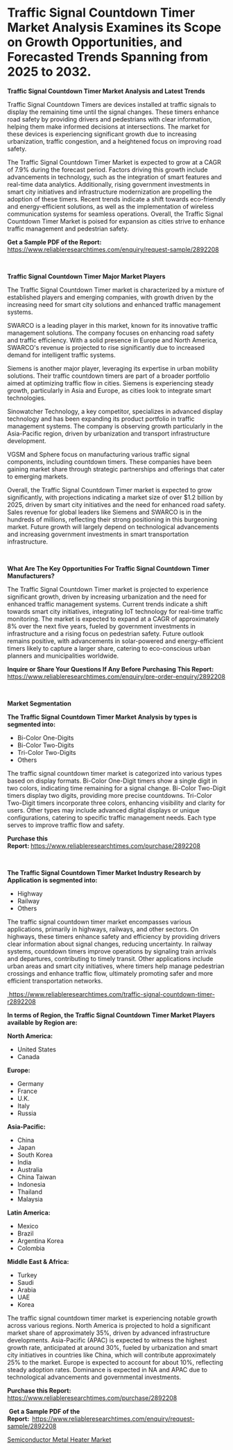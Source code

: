 <p><h1>Traffic Signal Countdown Timer Market Analysis Examines its Scope on Growth Opportunities, and Forecasted Trends Spanning from 2025 to 2032.</h1></p><p><strong>Traffic Signal Countdown Timer Market Analysis and Latest Trends</strong></p>
<p><p>Traffic Signal Countdown Timers are devices installed at traffic signals to display the remaining time until the signal changes. These timers enhance road safety by providing drivers and pedestrians with clear information, helping them make informed decisions at intersections. The market for these devices is experiencing significant growth due to increasing urbanization, traffic congestion, and a heightened focus on improving road safety.</p><p>The Traffic Signal Countdown Timer Market is expected to grow at a CAGR of 7.9% during the forecast period. Factors driving this growth include advancements in technology, such as the integration of smart features and real-time data analytics. Additionally, rising government investments in smart city initiatives and infrastructure modernization are propelling the adoption of these timers. Recent trends indicate a shift towards eco-friendly and energy-efficient solutions, as well as the implementation of wireless communication systems for seamless operations. Overall, the Traffic Signal Countdown Timer Market is poised for expansion as cities strive to enhance traffic management and pedestrian safety.</p></p>
<p><strong>Get a Sample PDF of the Report:&nbsp;</strong> <a href="https://www.reliableresearchtimes.com/enquiry/request-sample/2892208?utm_campaign=2642&utm_medium=2&utm_source=Github&utm_content=ia&utm_term=15032025&utm_id=traffic-signal-countdown-timer">https://www.reliableresearchtimes.com/enquiry/request-sample/2892208</a></p>
<p>&nbsp;</p>
<p><strong>Traffic Signal Countdown Timer Major Market Players</strong></p>
<p><p>The Traffic Signal Countdown Timer market is characterized by a mixture of established players and emerging companies, with growth driven by the increasing need for smart city solutions and enhanced traffic management systems.</p><p>SWARCO is a leading player in this market, known for its innovative traffic management solutions. The company focuses on enhancing road safety and traffic efficiency. With a solid presence in Europe and North America, SWARCO's revenue is projected to rise significantly due to increased demand for intelligent traffic systems.</p><p>Siemens is another major player, leveraging its expertise in urban mobility solutions. Their traffic countdown timers are part of a broader portfolio aimed at optimizing traffic flow in cities. Siemens is experiencing steady growth, particularly in Asia and Europe, as cities look to integrate smart technologies.</p><p>Sinowatcher Technology, a key competitor, specializes in advanced display technology and has been expanding its product portfolio in traffic management systems. The company is observing growth particularly in the Asia-Pacific region, driven by urbanization and transport infrastructure development.</p><p>VGSM and Sphere focus on manufacturing various traffic signal components, including countdown timers. These companies have been gaining market share through strategic partnerships and offerings that cater to emerging markets.</p><p>Overall, the Traffic Signal Countdown Timer market is expected to grow significantly, with projections indicating a market size of over $1.2 billion by 2025, driven by smart city initiatives and the need for enhanced road safety. Sales revenue for global leaders like Siemens and SWARCO is in the hundreds of millions, reflecting their strong positioning in this burgeoning market. Future growth will largely depend on technological advancements and increasing government investments in smart transportation infrastructure.</p></p>
<p>&nbsp;</p>
<p><strong>What Are The Key Opportunities For Traffic Signal Countdown Timer Manufacturers?</strong></p>
<p><p>The Traffic Signal Countdown Timer market is projected to experience significant growth, driven by increasing urbanization and the need for enhanced traffic management systems. Current trends indicate a shift towards smart city initiatives, integrating IoT technology for real-time traffic monitoring. The market is expected to expand at a CAGR of approximately 8% over the next five years, fueled by government investments in infrastructure and a rising focus on pedestrian safety. Future outlook remains positive, with advancements in solar-powered and energy-efficient timers likely to capture a larger share, catering to eco-conscious urban planners and municipalities worldwide.</p></p>
<p><strong>Inquire or Share Your Questions If Any Before Purchasing This Report:</strong> <a href="https://www.reliableresearchtimes.com/enquiry/pre-order-enquiry/2892208?utm_campaign=2642&utm_medium=2&utm_source=Github&utm_content=ia&utm_term=15032025&utm_id=traffic-signal-countdown-timer">https://www.reliableresearchtimes.com/enquiry/pre-order-enquiry/2892208</a></p>
<p>&nbsp;</p>
<p><strong>Market Segmentation</strong></p>
<p><strong>The Traffic Signal Countdown Timer Market Analysis by types is segmented into:</strong></p>
<p><ul><li> Bi-Color One-Digits</li><li>Bi-Color Two-Digits</li><li>Tri-Color Two-Digits</li><li>Others </li></ul></p>
<p><p>The traffic signal countdown timer market is categorized into various types based on display formats. Bi-Color One-Digit timers show a single digit in two colors, indicating time remaining for a signal change. Bi-Color Two-Digit timers display two digits, providing more precise countdowns. Tri-Color Two-Digit timers incorporate three colors, enhancing visibility and clarity for users. Other types may include advanced digital displays or unique configurations, catering to specific traffic management needs. Each type serves to improve traffic flow and safety.</p></p>
<p><strong>Purchase this Report:&nbsp;</strong><a href="https://www.reliableresearchtimes.com/purchase/2892208?utm_campaign=2642&utm_medium=2&utm_source=Github&utm_content=ia&utm_term=15032025&utm_id=traffic-signal-countdown-timer">https://www.reliableresearchtimes.com/purchase/2892208</a></p>
<p>&nbsp;</p>
<p><strong>The Traffic Signal Countdown Timer Market Industry Research by Application is segmented into:</strong></p>
<p><ul><li> Highway</li><li>Railway</li><li>Others </li></ul></p>
<p><p>The traffic signal countdown timer market encompasses various applications, primarily in highways, railways, and other sectors. On highways, these timers enhance safety and efficiency by providing drivers clear information about signal changes, reducing uncertainty. In railway systems, countdown timers improve operations by signaling train arrivals and departures, contributing to timely transit. Other applications include urban areas and smart city initiatives, where timers help manage pedestrian crossings and enhance traffic flow, ultimately promoting safer and more efficient transportation networks.</p></p>
<p><a href="https://www.reliableresearchtimes.com/traffic-signal-countdown-timer-r2892208?utm_campaign=2642&utm_medium=2&utm_source=Github&utm_content=ia&utm_term=15032025&utm_id=traffic-signal-countdown-timer">&nbsp;https://www.reliableresearchtimes.com/traffic-signal-countdown-timer-r2892208</a></p>
<p><strong>In terms of Region, the Traffic Signal Countdown Timer Market Players available by Region are:</strong></p>
<p>
    <p> <strong> North America: </strong>
        <ul>
            <li>United States</li>
            <li>Canada</li>
        </ul>
        </p> 
    <p> <strong> Europe: </strong>
        <ul>
            <li>Germany</li>
            <li>France</li>
            <li>U.K.</li>
            <li>Italy</li>
            <li>Russia</li>
        </ul>
        </p> 
    <p> <strong> Asia-Pacific: </strong>
        <ul>
            <li>China</li>
            <li>Japan</li>
            <li>South Korea</li>
            <li>India</li>
            <li>Australia</li>
            <li>China Taiwan</li>
            <li>Indonesia</li>
            <li>Thailand</li>
            <li>Malaysia</li>
        </ul>
        </p> 
    <p> <strong> Latin America: </strong>
        <ul>
            <li>Mexico</li>
            <li>Brazil</li>
            <li>Argentina Korea</li>
            <li>Colombia</li>
        </ul>
        </p> 
    <p> <strong> Middle East & Africa: </strong>
        <ul>
            <li>Turkey</li>
            <li>Saudi</li>
            <li>Arabia</li>
            <li>UAE</li>
            <li>Korea</li>
        </ul>
    </p>
    </p>
<p><p>The traffic signal countdown timer market is experiencing notable growth across various regions. North America is projected to hold a significant market share of approximately 35%, driven by advanced infrastructure developments. Asia-Pacific (APAC) is expected to witness the highest growth rate, anticipated at around 30%, fueled by urbanization and smart city initiatives in countries like China, which will contribute approximately 25% to the market. Europe is expected to account for about 10%, reflecting steady adoption rates. Dominance is expected in NA and APAC due to technological advancements and governmental investments.</p></p>
<p><strong>Purchase this Report: </strong><a href="https://www.reliableresearchtimes.com/purchase/2892208?utm_campaign=2642&utm_medium=2&utm_source=Github&utm_content=ia&utm_term=15032025&utm_id=traffic-signal-countdown-timer">https://www.reliableresearchtimes.com/purchase/2892208</a></p>
<p>&nbsp;<strong>Get a Sample PDF of the Report:&nbsp;&nbsp;</strong><a href="https://www.reliableresearchtimes.com/enquiry/request-sample/2892208?utm_campaign=2642&utm_medium=2&utm_source=Github&utm_content=ia&utm_term=15032025&utm_id=traffic-signal-countdown-timer">https://www.reliableresearchtimes.com/enquiry/request-sample/2892208</a></p>
<p><strong></strong></p>
<p><p><a href="https://github.com/ParvinKhatun77/Market-Research-Report-List-1/blob/main/semiconductor-metal-heater-market.md?utm_campaign=2642&utm_medium=2&utm_source=Github&utm_content=ia&utm_term=15032025&utm_id=traffic-signal-countdown-timer">Semiconductor Metal Heater Market</a></p></p>